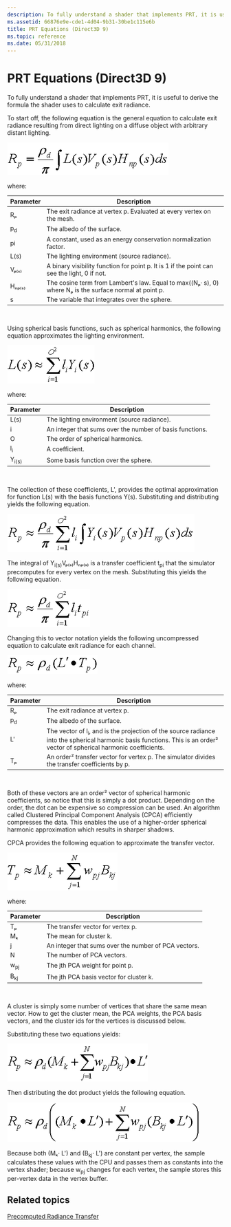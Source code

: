 ```yaml
---
description: To fully understand a shader that implements PRT, it is useful to derive the formula the shader uses to calculate exit radiance.
ms.assetid: 66876e9e-cde1-4d04-9b31-30be1c115e6b
title: PRT Equations (Direct3D 9)
ms.topic: reference
ms.date: 05/31/2018
---
```


# PRT Equations (Direct3D 9)

To fully understand a shader that implements PRT, it is useful to derive the formula the shader uses to calculate exit radiance.

To start off, the following equation is the general equation to calculate exit radiance resulting from direct lighting on a diffuse object with arbitrary distant lighting.

![equation of the exit radiance resulting from direct lighting on a diffuse object with arbitrary distant lighting](images/prt-theory-eq1.png)

where:



| Parameter     | Description                                                                                             |
|---------------|---------------------------------------------------------------------------------------------------------|
| Rₚ            | The exit radiance at vertex p. Evaluated at every vertex on the mesh.                                   |
| p<sub>d</sub> | The albedo of the surface.                                                                              |
| pi            | A constant, used as an energy conservation normalization factor.                                        |
| L(s)          | The lighting environment (source radiance).                                                             |
| Vₚ₍ₛ₎         | A binary visibility function for point p. It is 1 if the point can see the light, 0 if not.             |
| Hₙₚ₍ₛ₎        | The cosine term from Lambert's law. Equal to max((Nₚ· s), 0) where Nₚ is the surface normal at point p. |
| s             | The variable that integrates over the sphere.                                                           |



 

Using spherical basis functions, such as spherical harmonics, the following equation approximates the lighting environment.

![equation of the lighting environment](images/prt-theory-eq2.png)

where:



| Parameter        | Description                                              |
|------------------|----------------------------------------------------------|
| L(s)             | The lighting environment (source radiance).              |
| i                | An integer that sums over the number of basis functions. |
| O                | The order of spherical harmonics.                        |
| l<sub>i</sub>    | A coefficient.                                           |
| Y<sub>i(s)</sub> | Some basis function over the sphere.                     |



 

The collection of these coefficients, L', provides the optimal approximation for function L(s) with the basis functions Y(s). Substituting and distributing yields the following equation.

![equation of the exit radiance after substituting l(s) and distributing](images/prt-theory-eq3.png)

The integral of Y<sub>i(s)</sub>Vₚ₍ₛ₎Hₙₚ₍ₛ₎ is a transfer coefficient t<sub>pi</sub> that the simulator precomputes for every vertex on the mesh. Substituting this yields the following equation.

![equation of the exit radiance after substituting the transfer coefficient](images/prt-theory-eq4.png)

Changing this to vector notation yields the following uncompressed equation to calculate exit radiance for each channel.

![equation of the exit radiance after changing to vector notation](images/prt-theory-eq5.png)

where:



| Parameter     | Description                                                                                                                                                                         |
|---------------|-------------------------------------------------------------------------------------------------------------------------------------------------------------------------------------|
| Rₚ            | The exit radiance at vertex p.                                                                                                                                                      |
| p<sub>d</sub> | The albedo of the surface.                                                                                                                                                          |
| L'            | The vector of l<sub>i</sub>, and is the projection of the source radiance into the spherical harmonic basis functions. This is an order² vector of spherical harmonic coefficients. |
| Tₚ            | An order² transfer vector for vertex p. The simulator divides the transfer coefficients by p.                                                                                       |



 

Both of these vectors are an order² vector of spherical harmonic coefficients, so notice that this is simply a dot product. Depending on the order, the dot can be expensive so compression can be used. An algorithm called Clustered Principal Component Analysis (CPCA) efficiently compresses the data. This enables the use of a higher-order spherical harmonic approximation which results in sharper shadows.

CPCA provides the following equation to approximate the transfer vector.

![equation of the approximated transfer vector](images/prt-theory-eq6.png)

where:



| Parameter      | Description                                          |
|----------------|------------------------------------------------------|
| Tₚ             | The transfer vector for vertex p.                    |
| Mₖ             | The mean for cluster k.                              |
| j              | An integer that sums over the number of PCA vectors. |
| N              | The number of PCA vectors.                           |
| w<sub>pj</sub> | The jth PCA weight for point p.                      |
| B<sub>kj</sub> | The jth PCA basis vector for cluster k.              |



 

A cluster is simply some number of vertices that share the same mean vector. How to get the cluster mean, the PCA weights, the PCA basis vectors, and the cluster ids for the vertices is discussed below.

Substituting these two equations yields:

![equation of the exit radiance after substituting the transfer vector](images/prt-theory-eq7.png)

Then distributing the dot product yields the following equation.

![equation of the exit radiance after distributing the dot product](images/prt-theory-eq8.png)

Because both (Mₖ· L') and (B<sub>kj</sub>· L') are constant per vertex, the sample calculates these values with the CPU and passes them as constants into the vertex shader; because w<sub>pj</sub> changes for each vertex, the sample stores this per-vertex data in the vertex buffer.

## Related topics

<dl> <dt>

[Precomputed Radiance Transfer](precomputed-radiance-transfer.md)
</dt> </dl>

 

 



